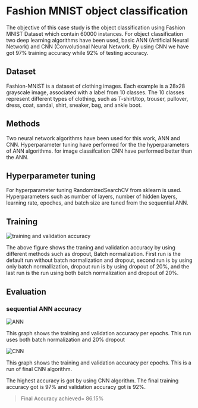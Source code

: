 # Fashion MNIST object classification

The objective of this case study is the object classification using Fashion MNIST Dataset which contain 60000 instances. For object classification two deep learning algorithms have been used, basic ANN (Artificial Neural Network) and CNN (Convolutional Neural Network. By using CNN we have got 97% training accuracy while 92% of testing accuracy.




## Dataset

Fashion-MNIST is a dataset of clothing images. Each example is a 28x28 grayscale image, associated with a label from 10 classes. The 10 classes represent different types of clothing, such as T-shirt/top, trouser, pullover, dress, coat, sandal, shirt, sneaker, bag, and ankle boot.



## Methods

Two neural network algorithms have been used for this work, ANN and CNN. Hyperparameter tuning have performed for the the hyperparameters of ANN algorithms. for image classifcation CNN have performed better than the ANN.



## Hyperparameter tuning

For hyperparameter tuning RandomizedSearchCV from sklearn is used. Hyperparameters such as number of layers, number of hidden layers, learning rate, epoches, and batch size are tuned from the sequential ANN. 



## Training 

![training and validation accuracy](https://github.com/dhanraj125/mnist_object_detection/blob/main/plots/hyperparameter_tuning.PNG)

The above figure shows the traning and validation accuracy by using different methods such as dropout, Batch normalization. First run is the default run without batch normalization and dropout, second run is by using only batch normallization, dropout run is by using dropout of 20%, and the last run is the run using both batch normalization and dropout of 20%.

## Evaluation

### sequential ANN accuracy

![ANN](https://github.com/dhanraj125/mnist_object_detection/blob/main/plots/ANN.png)

This graph shows the training and validation accuracy per epochs. This run uses both batch normalization and 20% dropout



![CNN](https://github.com/dhanraj125/mnist_object_detection/blob/main/plots/cnn.png)

This graph shows the training and validation accuracy per epochs. This is a run of final CNN algorithm.


The highest accuracy is got by using CNN algorithm. The final training accuracy got is 97% and validation accuracy got is 92%.

> Final Accuracy achieved= 86.15%
